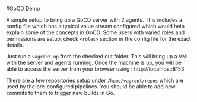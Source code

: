 #GoCD Demo

A simple setup to bring up a GoCD server with 2 agents. 
This includes a config file which has a typical value stream configured which would help explain some of the concepts in GoCD.
Some users with varied roles and permissions are setup, check `<roles>` section in the config file for the exact details.

Just run a `vagrant up` from the checked out folder. This will bring up a VM with the server and agents running. Once the machine is up, you will be able to access the server from your browser using : http://localhost:8153

There are a few repositories setup under `/home/vagrant/repos` which are used by the pre-configured pipelines. You should be able to add new commits to them to trigger new builds in Go. 
